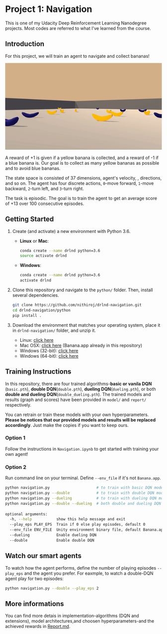 # Project 1: Navigation
This is one of my Udacity Deep Reinforcement Learning Nanodegree projects. Most codes are referred to what I've learned from the course.

## Introduction

For this project, we will train an agent to navigate and collect bananas!

![Trained Agent](./images/trained_agent.gif)

A reward of +1 is given if a yellow banana is collected, and a reward of -1 if a blue banana is.  Our goal is to collect as many yellow bananas as possible and to avoid blue bananas.

The state space is consisted of 37 dimensions, agent's velocity, , directions, and so on.  The agent has four discrete actions, `0`-move forward, `1`-move backward, `2`-turn left, and `3`-turn right.

The task is episodic. The goal is to train the agent to get an average score of +13 over 100 consecutive episodes.

## Getting Started

1. Create (and activate) a new environment with Python 3.6.
    - __Linux__ or __Mac__: 
        ```bash
        conda create --name drlnd python=3.6
        source activate drlnd
        ```
    - __Windows__: 
        ```bash
        conda create --name drlnd python=3.6 
        activate drlnd
        ```

2. Clone this repository and navigate to the `python/` folder.  Then, install several dependencies.
    ```bash
    git clone https://github.com/nithiroj/drlnd-navigation.git
    cd drlnd-navigation/python
    pip install .
    ```

3. Download the environment that matches your operating system, place it in `drlnd-navigation/` folder, and unzip it.
    - Linux: [click here](https://s3-us-west-1.amazonaws.com/udacity-drlnd/P1/Banana/Banana_Linux.zip)
    - Mac OSX: [click here](https://s3-us-west-1.amazonaws.com/udacity-drlnd/P1/Banana/Banana.app.zip) (Banana.app already in this repository)
    - Windows (32-bit): [click here](https://s3-us-west-1.amazonaws.com/udacity-drlnd/P1/Banana/Banana_Windows_x86.zip)
    - Windows (64-bit): [click here](https://s3-us-west-1.amazonaws.com/udacity-drlnd/P1/Banana/Banana_Windows_x86_64.zip)

## Training Instructions
In this repository, there are four trained algorithms-**basic or vanila DQN** (`basic.pth`), **double DQN**(`double.pth`), **dueling DQN**(`dueling.pth`), or both **double and dueling DQN**(`double_dueling.pth`).  The trained models and results (graph and scores) have been provided in `model/` and `report/` respectively.

You can retrain or train these models with your own hyperparameters.  **Please be notices that our provided models and results will be replaced accordingly**. Just make the copies if you want to keep ours.

### Option 1
Follow the instructions in `Navigation.ipynb` to get started with training your own agent!

### Option 2
Run command line on your terminal. Define `--env_file` if it's not `Banana.app`.
```bash
python navigation.py                     # to train with basic DQN model
python navigation.py --double            # to train with double DQN model
python navigation.py --dueling           # to train with dueling DQN model
python navigation.py --double --dueling  # both double and dueling DQN model

optional arguments:
  -h, --help           show this help message and exit
  --play_eps PLAY_EPS  Train if 0 else play episodes, default 0
  --env_file ENV_FILE  Unity environment binary file, default Banana.app
  --dueling            Enable dueling DQN
  --double             Enable double DQN
```

## Watch our smart agents
To watch how the agent performs, define the number of playing episodes `--play_eps` and the agent you prefer. For eaxmple, to watch a double-DQN agent play for two episodes:
```bash
python navigation.py --double --play_eps 2
```
## More informations
You can find more detais in implementation-algorithms (DQN and extensions), model architectures,and choosen hyperparameters-and the achieved rewards in [Report.md](./Report.md).